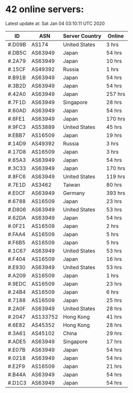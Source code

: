 # 42 online servers:

Latest update at: Sat Jan 04 03:10:11 UTC 2020

| ID | ASN | Server Country | Online |
| -- | --- | -------------- | ------ |
| #.D09B | AS174 | United States | 3 hrs |
| #.DB5C | AS63949 | Japan | 54 hrs |
| #.2A79 | AS63949 | Japan | 10 hrs |
| #.15CF | AS49392 | Russia | 1 hrs |
| #.B91B | AS63949 | Japan | 54 hrs |
| #.3B2D | AS63949 | Japan | 54 hrs |
| #.42A0 | AS63949 | Japan | 257 hrs |
| #.7F1D | AS63949 | Singapore | 28 hrs |
| #.60AD | AS63949 | Japan | 54 hrs |
| #.6FE1 | AS63949 | Japan | 170 hrs |
| #.9FC3 | AS53889 | United States | 45 hrs |
| #.EBB7 | AS16509 | Japan | 19 hrs |
| #.14D9 | AS49392 | Russia | 3 hrs |
| #.17D8 | AS16509 | Japan | 3 hrs |
| #.65A3 | AS63949 | Japan | 54 hrs |
| #.3C33 | AS63949 | Japan | 170 hrs |
| #.8FC6 | AS63949 | United States | 119 hrs |
| #.7E1D | AS3462 | Taiwan | 80 hrs |
| #.E0CF | AS63949 | Germany | 393 hrs |
| #.6788 | AS16509 | Japan | 23 hrs |
| #.D806 | AS63949 | United States | 53 hrs |
| #.62DA | AS63949 | Japan | 54 hrs |
| #.0F21 | AS16509 | Japan | 2 hrs |
| #.FAA4 | AS16509 | Japan | 5 hrs |
| #.F6B5 | AS16509 | Japan | 5 hrs |
| #.1C67 | AS63949 | United States | 53 hrs |
| #.F404 | AS16509 | Japan | 16 hrs |
| #.E930 | AS63949 | United States | 53 hrs |
| #.A209 | AS16509 | Japan | 1 hrs |
| #.9EDC | AS16509 | Japan | 23 hrs |
| #.24B4 | AS16509 | Japan | 6 hrs |
| #.7188 | AS16509 | Japan | 25 hrs |
| #.2A0F | AS63949 | United States | 28 hrs |
| #.2047 | AS133752 | Hong Kong | 41 hrs |
| #.6E82 | AS45352 | Hong Kong | 28 hrs |
| #.3A61 | AS45102 | China | 29 hrs |
| #.ADE5 | AS63949 | Singapore | 17 hrs |
| #.E07B | AS63949 | Japan | 54 hrs |
| #.0218 | AS63949 | Japan | 54 hrs |
| #.E2F9 | AS16509 | Japan | 21 hrs |
| #.B44A | AS63949 | Japan | 54 hrs |
| #.D1C3 | AS63949 | Japan | 54 hrs |


